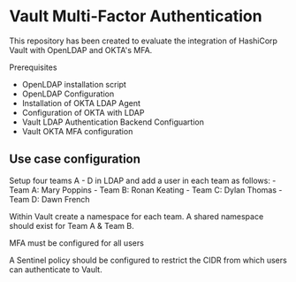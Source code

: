 # Vault Multi-Factor Authentication

This repository has been created to evaluate the integration of HashiCorp Vault with OpenLDAP and OKTA's MFA.

Prerequisites
- OpenLDAP installation script
- OpenLDAP Configuration
- Installation of OKTA LDAP Agent
- Configuration of OKTA with LDAP
- Vault LDAP Authentication Backend Configuartion
- Vault OKTA MFA configuration

## Use case configuration

Setup four teams A - D in LDAP and add a user in each team as follows:
    - Team A: Mary Poppins
    - Team B: Ronan Keating
    - Team C: Dylan Thomas
    - Team D: Dawn French

Within Vault create a namespace for each team.
A shared namespace should exist for Team A & Team B.

MFA must be configured for all users

A Sentinel policy should be configured to restrict the CIDR from which users can authenticate to Vault.
